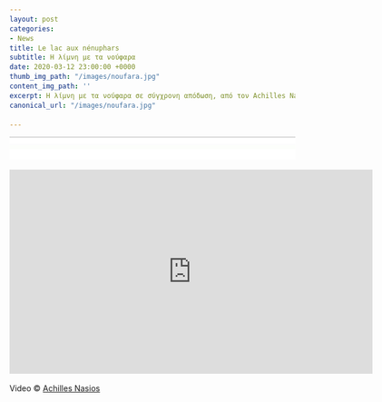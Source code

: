 ```yaml
---
layout: post
categories:
- News
title: Le lac aux nénuphars
subtitle: Η λίμνη με τα νούφαρα
date: 2020-03-12 23:00:00 +0000
thumb_img_path: "/images/noufara.jpg"
content_img_path: ''
excerpt: Η λίμνη με τα νούφαρα σε σύγχρονη απόδωση, από τον Achilles Nasios.
canonical_url: "/images/noufara.jpg"

---
```

![](/images/bwok-2.jpg)

<iframe title="vimeo-player" src="https://player.vimeo.com/video/397318996" width="640" height="360" frameborder="0" allowfullscreen></iframe>

Video © <a href="https://anikon.org/" target="blank">Achilles Nasios</a>
